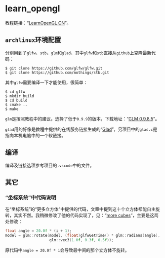 # learn_opengl

教程链接：“[LearnOpenGL CN](https://learnopengl-cn.github.io/)”。

## `archlinux`环境配置

分别用到了`glfw`，`stb`，`glm`和`glad`，其中`glfw`和`stb`直接从`github`上克隆最新代码：

``` shellsession
$ git clone https://github.com/glfw/glfw.git
$ git clone https://github.com/nothings/stb.git
```

其中`glfw`需要编译一下才能使用，很简单：

``` shellsession
$ cd glfw
$ mkdir build
$ cd build
$ cmake ..
$ make
```

`glm`是按照教程中的建议，选择了低于`0.9.9`的版本，下载地址：“[GLM 0.9.8.5](https://github.com/g-truc/glm/releases/tag/0.9.8.5)”。

`glad`用的好像是教程中提供的在线服务链接生成的“[Glad](https://glad.dav1d.de)”，另项目中的`glad.c`是指向本机电脑中的一个软链接。

## 编译

编译及链接选项参考项目的`.vscode`中的文件。

## 其它

### “坐标系统”中代码说明

在“坐标系统”的“更多立方体”中提供的代码，文章中提到这十个立方体都能自主旋转，其实不然。我稍微修改了他的代码实现了，见：“[more cubes](https://github.com/ysouyno/learn_opengl/commit/b49247b5f9e1dd5e5b92809fe2235b948185767a)”，主要是这两处修改：

``` c++
float angle = 20.0f * (i + 1);
model = glm::rotate(model, (float)glfwGetTime() * glm::radians(angle),
                    glm::vec3(1.0f, 0.3f, 0.5f));
```

原代码中`angle = 20.0f * i`会导致最中间的那个立方体不旋转。
